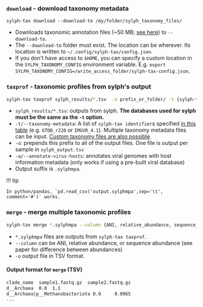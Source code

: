 ### `download` - download taxonomy metadata 

```
sylph-tax download --download-to /my/folder/sylph_taxonomy_files/
```

* Downloads taxonomic annotation files (~50 MB; [see here](https://zenodo.org/records/14320496)) to `--download-to`.
* The `--download-to` folder must exist. The location can be wherever. Its location is written to `~/.config/sylph-tax/config.json`. 
* If you don't have access to `$HOME`, you can specify a custom location in the `SYLPH_TAXONOMY_CONFIG` environment variable. E.g. `export SYLPH_TAXONOMY_CONFIG=/write_access_folder/sylph-tax-config.json`.
### `taxprof` - taxonomic profiles from sylph's output

```sh
sylph-tax taxprof sylph_results/*.tsv  -o prefix_or_folder/ -t {sylph-tax identifier}
```

* `sylph_results/*.tsv`: outputs from sylph. **The databases used for sylph must be the same as the `-t` option.**
* `-t/--taxonomy-metadata`:  A list of `sylph-tax identifier`s specified [in this table](sylph-tax.md/#taxonomy-integration-available-databases-with-taxonomy-files) (e.g. `GTDB_r220` or `IMGVR_4.1`).  Multiple taxonomy metadata files can be input. [Custom taxonomy files are also possible](sylph-tax-custom-taxonomies.md).
* `-o`: prepends this prefix to all of the output files. One file is output per sample in `sylph_output.tsv`
* `-a/--annotate-virus-hosts`: annotates viral genomes with host information metadata (only works if using a pre-built viral database)
* Output suffix is `.sylphmpa`.  

!!! tip

    In python/pandas, `pd.read_csv('output.sylphmpa',sep='\t', comment='#')` works.

### `merge` - merge multiple taxonomic profiles


```sh
sylph-tax merge *.sylphmpa --column {ANI, relative_abundance, sequence_abundance} -o output_table.tsv
```

* `*.sylphmpa` files are outputs from `sylph-tax taxprof`. 
* `--column` can be ANI, relative abundance, or sequence abundance (see paper for difference between abundances)
* `-o` output file in TSV format.

#### Output format for `merge` (TSV)

```sh
clade_name  sample1.fastq.gz  sample2.fastq.gz
d__Archaea  0.0  1.1
d__Archaea|p__Methanobacteriota 0.0     0.0965
...
```
